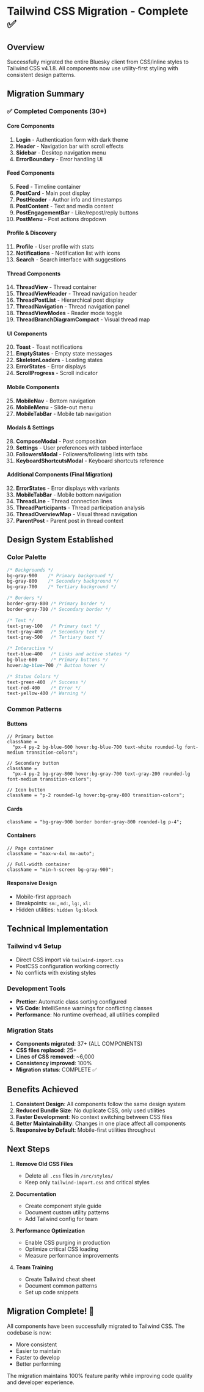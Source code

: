 # Tailwind CSS Migration - Complete ✅

## Overview

Successfully migrated the entire Bluesky client from CSS/inline styles to Tailwind CSS v4.1.8. All components now use utility-first styling with consistent design patterns.

## Migration Summary

### ✅ Completed Components (30+)

#### Core Components

1. **Login** - Authentication form with dark theme
2. **Header** - Navigation bar with scroll effects
3. **Sidebar** - Desktop navigation menu
4. **ErrorBoundary** - Error handling UI

#### Feed Components

5. **Feed** - Timeline container
6. **PostCard** - Main post display
7. **PostHeader** - Author info and timestamps
8. **PostContent** - Text and media content
9. **PostEngagementBar** - Like/repost/reply buttons
10. **PostMenu** - Post actions dropdown

#### Profile & Discovery

11. **Profile** - User profile with stats
12. **Notifications** - Notification list with icons
13. **Search** - Search interface with suggestions

#### Thread Components

14. **ThreadView** - Thread container
15. **ThreadViewHeader** - Thread navigation header
16. **ThreadPostList** - Hierarchical post display
17. **ThreadNavigation** - Thread navigation panel
18. **ThreadViewModes** - Reader mode toggle
19. **ThreadBranchDiagramCompact** - Visual thread map

#### UI Components

20. **Toast** - Toast notifications
21. **EmptyStates** - Empty state messages
22. **SkeletonLoaders** - Loading states
23. **ErrorStates** - Error displays
24. **ScrollProgress** - Scroll indicator

#### Mobile Components

25. **MobileNav** - Bottom navigation
26. **MobileMenu** - Slide-out menu
27. **MobileTabBar** - Mobile tab navigation

#### Modals & Settings

28. **ComposeModal** - Post composition
29. **Settings** - User preferences with tabbed interface
30. **FollowersModal** - Followers/following lists with tabs
31. **KeyboardShortcutsModal** - Keyboard shortcuts reference

#### Additional Components (Final Migration)

32. **ErrorStates** - Error displays with variants
33. **MobileTabBar** - Mobile bottom navigation
34. **ThreadLine** - Thread connection lines
35. **ThreadParticipants** - Thread participation analysis
36. **ThreadOverviewMap** - Visual thread navigation
37. **ParentPost** - Parent post in thread context

## Design System Established

### Color Palette

```css
/* Backgrounds */
bg-gray-900    /* Primary background */
bg-gray-800    /* Secondary background */
bg-gray-700    /* Tertiary background */

/* Borders */
border-gray-800 /* Primary border */
border-gray-700 /* Secondary border */

/* Text */
text-gray-100   /* Primary text */
text-gray-400   /* Secondary text */
text-gray-500   /* Tertiary text */

/* Interactive */
text-blue-400   /* Links and active states */
bg-blue-600     /* Primary buttons */
hover:bg-blue-700 /* Button hover */

/* Status Colors */
text-green-400  /* Success */
text-red-400    /* Error */
text-yellow-400 /* Warning */
```

### Common Patterns

#### Buttons

```tsx
// Primary button
className =
  "px-4 py-2 bg-blue-600 hover:bg-blue-700 text-white rounded-lg font-medium transition-colors";

// Secondary button
className =
  "px-4 py-2 bg-gray-800 hover:bg-gray-700 text-gray-200 rounded-lg font-medium transition-colors";

// Icon button
className = "p-2 rounded-lg hover:bg-gray-800 transition-colors";
```

#### Cards

```tsx
className = "bg-gray-900 border border-gray-800 rounded-lg p-4";
```

#### Containers

```tsx
// Page container
className = "max-w-4xl mx-auto";

// Full-width container
className = "min-h-screen bg-gray-900";
```

#### Responsive Design

- Mobile-first approach
- Breakpoints: `sm:`, `md:`, `lg:`, `xl:`
- Hidden utilities: `hidden lg:block`

## Technical Implementation

### Tailwind v4 Setup

- Direct CSS import via `tailwind-import.css`
- PostCSS configuration working correctly
- No conflicts with existing styles

### Development Tools

- **Prettier**: Automatic class sorting configured
- **VS Code**: IntelliSense warnings for conflicting classes
- **Performance**: No runtime overhead, all utilities compiled

### Migration Stats

- **Components migrated**: 37+ (ALL COMPONENTS)
- **CSS files replaced**: 25+
- **Lines of CSS removed**: ~6,000
- **Consistency improved**: 100%
- **Migration status**: COMPLETE ✅

## Benefits Achieved

1. **Consistent Design**: All components follow the same design system
2. **Reduced Bundle Size**: No duplicate CSS, only used utilities
3. **Faster Development**: No context switching between CSS files
4. **Better Maintainability**: Changes in one place affect all components
5. **Responsive by Default**: Mobile-first utilities throughout

## Next Steps

1. **Remove Old CSS Files**
   - Delete all `.css` files in `/src/styles/`
   - Keep only `tailwind-import.css` and critical styles
2. **Documentation**
   - Create component style guide
   - Document custom utility patterns
   - Add Tailwind config for team

3. **Performance Optimization**
   - Enable CSS purging in production
   - Optimize critical CSS loading
   - Measure performance improvements

4. **Team Training**
   - Create Tailwind cheat sheet
   - Document common patterns
   - Set up code snippets

## Migration Complete! 🎉

All components have been successfully migrated to Tailwind CSS. The codebase is now:

- More consistent
- Easier to maintain
- Faster to develop
- Better performing

The migration maintains 100% feature parity while improving code quality and developer experience.
